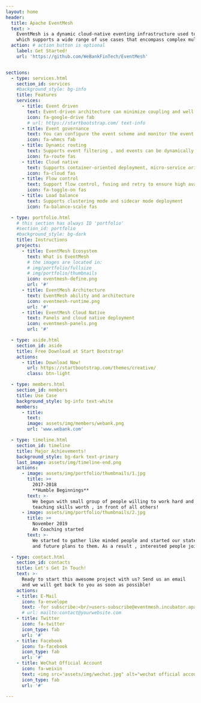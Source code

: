 ```yaml
---
layout: home
header:
  title: Apache EventMesh
  text: >
    EventMesh is a dynamic cloud-native eventing infrastructure used to decouple the application and backend middleware layer,
    which supports a wide range of use cases that encompass complex multi-cloud, widely distributed topologies using diverse technology stacks.
  action: # action button is optional
    label: Get Started!
    url: 'https://github.com/WeBankFinTech/EventMesh'


sections:
  - type: services.html
    section_id: services
    #background_style: bg-info
    title: Features
    services:
      - title: Event driven
        text: Event-driven architecture can minimize coupling and well extend and adapt different types of service components
        icon: fa-google-drive fab
        # url: https://startbootstrap.com/ text-info
      - title: Event governance
        text: You can configure the event scheme and monitor the event with the relevant metrics
        icon: fa-whmcs fab
      - title: Dynamic routing
        text: Supports event filtering , and events can be dynamically routed to various service nodes
        icon: fa-route fas
      - title: Cloud native
        text: Supports container-oriented deployment, micro-service oriented, event orchestration and scheduling
        icon: fa-cloud fas
      - title: Flow control
        text: Support flow control, fusing and retry to ensure high availability of services
        icon: fa-toggle-on fas
      - title: Load balance
        text: Supports clustering mode and sidecar mode deployment
        icon: fa-balance-scale fas

  - type: portfolio.html
    # this section has always ID 'portfolio'
    #section_id: portfolio
    #background_style: bg-dark
    title: Instructions
    projects:
      - title: EventMesh Ecosystem
        text: What is EventMesh
        # the images are located in:
        # img/portfolio/fullsize
        # img/portfolio/thumbnails
        icon: eventmesh-define.png
        url: '#'
      - title: EventMesh Architecture
        text: EventMesh ability and architecture
        icon: eventmesh-runtime.png
        url: '#'
      - title: EventMesh Cloud Native
        text: Panels and cloud native deployment
        icon: eventmesh-panels.png
        url: '#'

  - type: aside.html
    section_id: aside
    title: Free Download at Start Bootstrap!
    actions:
      - title: Download Now!
        url: https://startbootstrap.com/themes/creative/
        class: btn-light

  - type: members.html
    section_id: members
    title: Use Case
    background_style: bg-info text-white
    members:
      - title:
        text:
        image: assets/img/members/webank.png
        url: 'www.webank.com'

  - type: timeline.html
    section_id: timeline
    title: Major Achievements!
    background_style: bg-dark text-primary
    last_image: assets/img/timeline-end.png
    actions:
      - image: assets/img/portfolio/thumbnails/1.jpg
        title: >+
          2017-2018
          **Humble Beginnings**
        text: >-
          We begun with small group of people willing to work hard and make our
          teaching skills worth , in front of all others!
      - image: assets/img/portfolio/thumbnails/2.jpg
        title: >+
          November 2019
          An Coaching started
        text: >-
          We started to gather like minded people and started our stategies
          and future plans to them. As a result , interested people joined us!

  - type: contact.html
    section_id: contacts
    title: Let's Get In Touch!
    text: >-
      Ready to start this awesome project with us? Send us an email
      and we will get back to you as soon as possible!
    actions:
    - title: E-Mail
      icon: fa-envelope
      text: -for subscribe:<br/>users-subscribe@eventmesh.incubator.apache.org<br/>dev-subscribe@eventmesh.incubator.apache.org<br/>-for contact:<br/>users@eventmesh.apache.org dev@eventmesh.apache.org
      # url: mailto:contact@yourwebsite.com
    - title: Twitter
      icon: fa-twitter
      icon_type: fab
      url: '#'
    - title: Facebook
      icon: fa-facebook
      icon_type: fab
      url: '#'
    - title: WeChat Official Account
      icon: fa-weixin
      text: <img src="assets/img/wechat.jpg" alt="wechat official account">
      icon_type: fab
      url: '#'

---
```


